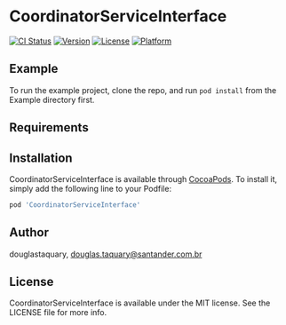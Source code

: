 # CoordinatorServiceInterface

[![CI Status](https://img.shields.io/travis/douglastaquary/CoordinatorServiceInterface.svg?style=flat)](https://travis-ci.org/douglastaquary/CoordinatorServiceInterface)
[![Version](https://img.shields.io/cocoapods/v/CoordinatorServiceInterface.svg?style=flat)](https://cocoapods.org/pods/CoordinatorServiceInterface)
[![License](https://img.shields.io/cocoapods/l/CoordinatorServiceInterface.svg?style=flat)](https://cocoapods.org/pods/CoordinatorServiceInterface)
[![Platform](https://img.shields.io/cocoapods/p/CoordinatorServiceInterface.svg?style=flat)](https://cocoapods.org/pods/CoordinatorServiceInterface)

## Example

To run the example project, clone the repo, and run `pod install` from the Example directory first.

## Requirements

## Installation

CoordinatorServiceInterface is available through [CocoaPods](https://cocoapods.org). To install
it, simply add the following line to your Podfile:

```ruby
pod 'CoordinatorServiceInterface'
```

## Author

douglastaquary, douglas.taquary@santander.com.br

## License

CoordinatorServiceInterface is available under the MIT license. See the LICENSE file for more info.
